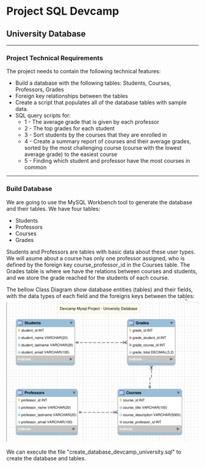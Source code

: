 # Project SQL Devcamp

## University Database

---

### Project Technical Requirements

The project needs to contain the following technical features:

- Build a database with the following tables: Students, Courses, Professors, Grades
- Foreign key relationships between the tables
- Create a script that populates all of the database tables with sample data.
- SQL query scripts for:
  - 1 - The average grade that is given by each professor
  - 2 - The top grades for each student
  - 3 - Sort students by the courses that they are enrolled in
  - 4 - Create a summary report of courses and their average grades, sorted by the most challenging course (course with the lowest average grade) to the easiest course
  - 5 - Finding which student and professor have the most courses in common

---

### Build Database

We are going to use the MySQL Workbench tool to generate the database and their tables.
We have four tables:

- Students
- Professors
- Courses
- Grades

Students and Professors are tables with basic data about these user types.
We will asume about a course has only one professor assigned, who is defined by the foreign key course_professor_id in the Courses table.
The Grades table is where we have the relations between courses and students, and we store the grade reached for the students of each course.

The bellow Class Diagram show database entities (tables) and their fields, with the data types of each field and the foreigns keys between the tables:
![Alt text](database_university_class_diagram.png)

We can execute the file "create_database_devcamp_university.sql" to create the database and tables.
